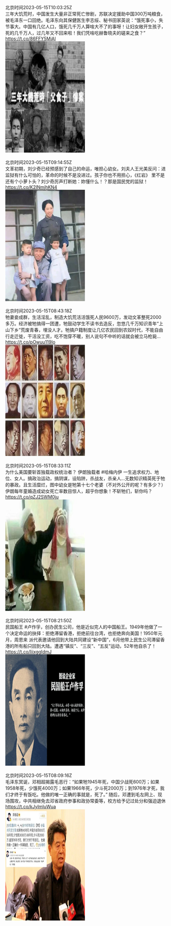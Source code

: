 北京时间2023-05-15T10:03:25Z<br>三年大饥荒时，中国发生大量非正常死亡惨剧，苏联决定援助中国300万吨粮食，被毛泽东一口回绝。毛泽东向其保健医生李志绥、秘书田家英说：“饿死事小，失节事大。中国有几亿人口，饿死几千万人算啥大不了的事呀！让妇女敞开生孩子，死的几千万人，过几年又不回来啦！我们凭啥吃赫鲁晓夫的磋来之食？” https://t.co/86FFY5MiAl<br><img src='/temp/image/2023/u-Month-5/1657929649102671873_0.jpg' width='250' height='350'><br><br>北京时间2023-05-15T09:14:55Z<br>文革初期，刘少奇已经预感到了自己的命运，唯担心幼女。刘夫人王光美反问：进监狱有什么可怕的，革命的时候不是没进过。孩子你也不用担心，《红岩》 里不是还有个小萝卜头？刘少奇厉声打断她：妳懂什么！？那是国民党的监狱！ https://t.co/K2INmjhKN4<br><img src='/temp/image/2023/u-Month-5/1657917441157271552_0.jpg' width='250' height='350'><br><br>北京时间2023-05-15T08:43:18Z<br>牠妻妾成群，生活淫乱，制造大饥荒活活饿死人民9600万，发动文革整死2000多万。经济被牠搞得一团遭，牠鼓动学生不读书去造反，忽悠几千万知识青年“上山下乡”荒废青春，埋没人才。牠搞户籍制度让几亿农民回到农奴时代，不能自由行走迁徙，干活没工资，吃不饱穿不暖，别人说句不中听的话就会被立马枪毙… https://t.co/pOwuu119Io<br><img src='/temp/image/2023/u-Month-5/1657909485267197952_0.jpg' width='250' height='350'><br><br>北京时间2023-05-15T08:33:11Z<br>为什么美国要斩首独载政权统治者？
伊朗独载者 #哈梅内伊 一生追求权力、地位、女人。搞政治运动，搞阴谋，设陷阱，杀战友，杀亲人…无数知识精英死于牠的暴政。且生活糜烂，图中幼女是牠第十七个老婆（不对外公开的呢？有多少？）伊朗每年童婚造成幼女死亡率数目惊人，超乎你想象！不斩牠们，斩你吗？ https://t.co/qZJ2SWM0ju<br><img src='/temp/image/2023/u-Month-5/1657906937709891585_0.jpg' width='250' height='350'><br><br>北京时间2023-05-15T08:21:50Z<br>民国船王 #卢作孚，创办民生公司，他是近似完人的中国船王。1949年他做了一个决定命运的抉择：拒绝滞留香港，拒绝前往台湾，也拒绝奔向美国！1950年元月，周恩来 派代表邀请他回到大陆共同建设“新中国”，6月他带上民生公司滞留香港的所有船只回到大陆。遭遇“镇反”、“三反”、“五反”运动，52年他自杀了！ https://t.co/IiixggIdmJ<br><img src='/temp/image/2023/u-Month-5/1657904084366807040_0.jpg' width='250' height='350'><br><br>北京时间2023-05-15T08:09:16Z<br>毛泽东冥诞，邓相超揭露毛恶行：“如果牠1945年死，中国少战死600万；如果1958年死，少饿死4000万；如果1966年死，少斗死2000万；到1976年才死，我们才终于有饭吃。他做的唯一正确的事就是，死了。”
随后，邓遭到毛左网上、现场围攻，中共相继免去邓省政府参事和政协常委等，校方给予记过处分和强迫退休 https://t.co/kJylmIuWua<br><img src='/temp/image/2023/u-Month-5/1657900921509261312_0.jpg' width='250' height='350'><br><br>